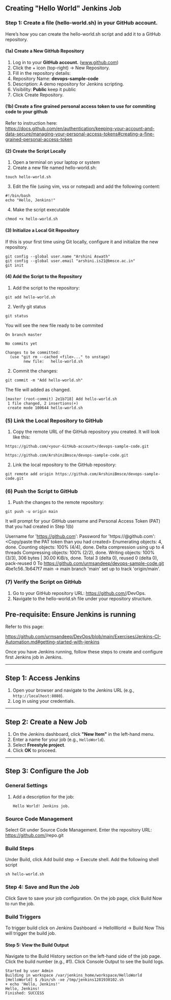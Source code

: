 ## Creating "Hello World" Jenkins Job

### Step 1: Create a file (hello-world.sh) in your GitHub account.
Here’s how you can create the hello-world.sh script and add it to a GitHub repository.

#### (1a)  Create a New GitHub Repository
1. Log in to your **GitHub account.** (www.github.com)
2. Click the + icon (top-right) → New Repository.
3. Fill in the repository details:
4. Repository Name: **devops-sample-code**
5. Description: A demo repository for Jenkins scripting.
6. Visibility: **Public** keep it public
7. Click Create Repository.

#### (1b) Create a fine grained personal access token to use for commiting code to your github
Refer to instruction here:
https://docs.github.com/en/authentication/keeping-your-account-and-data-secure/managing-your-personal-access-tokens#creating-a-fine-grained-personal-access-token


#### (2) Create the Script Locally
1. Open a terminal on your laptop or system
2. Create a new file named hello-world.sh:
```
touch hello-world.sh
```
3. Edit the file (using vim, vss or notepad) and add the following content:
```
#!/bin/bash
echo "Hello, Jenkins!"
```
4. Make the script executable
```
chmod +x hello-world.sh
```
#### (3)  Initialize a Local Git Repository
If this is your first time using Git locally, configure it and initialize the new repository.
```
git config --global user.name "Arshini Aswath"
git config --global user.email "arshini.is21@bmsce.ac.in"
git init
```
#### (4) Add the Script to the Repository

1. Add the script to the repository:
```
git add hello-world.sh
```
2. Verify git status

```
git status
```
You will see the new file ready to be commited
```
On branch master

No commits yet

Changes to be committed:
  (use "git rm --cached <file>..." to unstage)
        new file:   hello-world.sh
```

2. Commit the changes:
```
git commit -m "Add hello-world.sh"
```

The file will added as changed.

```
[master (root-commit) 2e1b718] Add hello-world.sh
 1 file changed, 2 insertions(+)
 create mode 100644 hello-world.sh
```

### (5) Link the Local Repository to GitHub
1. Copy the remote URL of the GitHub repository you created. It will look like this:
```
https://github.com/<your-GitHub-account>/devops-sample-code.git

https://github.com/ArshiniBmsce/devops-sample-code.git
```

2. Link the local repository to the GitHub repository:
```
git remote add origin https://github.com/ArshiniBmsce/devops-sample-code.git
```

### (6) Push the Script to GitHub
1. Push the changes to the remote repository:
```
git push -u origin main
```
It will prompt for your GitHub username and Personal Access Token (PAT) that you had created in Step 1(b)

Username for 'https://github.com': <your-GitHub-account>
Password for 'https://<your-GitHub-account>@github.com': <Copy/paste the PAT token than you had created>
Enumerating objects: 4, done.
Counting objects: 100% (4/4), done.
Delta compression using up to 4 threads
Compressing objects: 100% (2/2), done.
Writing objects: 100% (3/3), 306 bytes | 30.00 KiB/s, done.
Total 3 (delta 0), reused 0 (delta 0), pack-reused 0
To https://github.com/urmsandeep/devops-sample-code.git
   4be1c56..1b647f7  main -> main
branch 'main' set up to track 'origin/main'.

### (7) Verify the Script on GitHub
1. Go to your GitHub repository URL: https://github.com/<your-GitHub-username>/DevOps.
2. Navigate to the hello-world.sh file under your repository structure.

## Pre-requisite: Ensure Jenkins is running
Refer to this page:

https://github.com/urmsandeep/DevOps/blob/main/Exercises/Jenkins-CI-Automation.md#getting-started-with-jenkins

Once you have Jenkins running, follow these steps to create and configure first Jenkins job in Jenkins.

---

## Step 1: Access Jenkins
1. Open your browser and navigate to the Jenkins URL (e.g., `http://localhost:8080`).
2. Log in using your credentials.

---

## Step 2: Create a New Job
1. On the Jenkins dashboard, click **"New Item"** in the left-hand menu.
2. Enter a name for your job (e.g., `HelloWorld`).
3. Select **Freestyle project**.
4. Click **OK** to proceed.

---

## Step 3: Configure the Job

### General Settings
1. Add a description for the job:
   ```text
   Hello World! Jenkins job.

### Source Code Management
Select Git under Source Code Management.
Enter the repository URL: https://github.com/<your-username>/repo.git

### Build Steps
Under Build, click Add build step → Execute shell.
Add the following shell script
```
sh hello-world.sh
```
### Step 4: Save and Run the Job
Click Save to save your job configuration.
On the job page, click Build Now to run the job.

### Build Triggers
To trigger build click on Jenkins Dashboard -> HelloWorld -> Build Now
This will trigger the build job.

#### Step 5: View the Build Output
Navigate to the Build History section on the left-hand side of the job page.
Click the build number (e.g., #1).
Click Console Output to see the build logs.

```
Started by user Admin
Building in workspace /var/jenkins_home/workspace/HelloWorld
[HelloWorld] $ /bin/sh -xe /tmp/jenkins1281930102.sh
+ echo 'Hello, Jenkins!'
Hello, Jenkins!
Finished: SUCCESS
```

